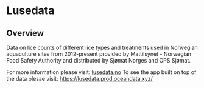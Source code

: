 
# Lusedata

## Overview
Data on lice counts of different lice types and treatments used in Norwegian aquaculture sites from 2012-present provided by Mattilsynet - Norwegian Food Safety Authority and distributed by Sjømat Norges and OPS Sjømat.

For more information please visit: [lusedata.no](https://lusedata.no/)
To see the app built on top of the data plesae visit: https://lusedata.prod.oceandata.xyz/
